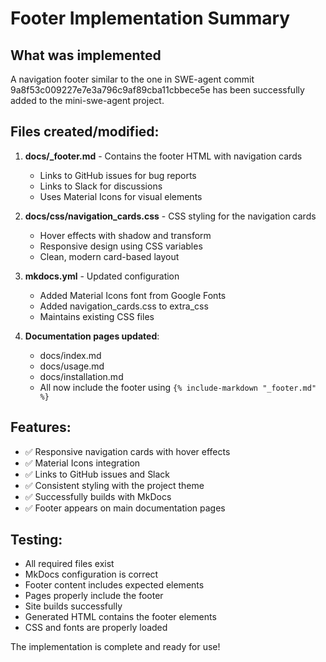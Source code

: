 # Footer Implementation Summary

## What was implemented

A navigation footer similar to the one in SWE-agent commit 9a8f53c009227e7e3a796c9af89cba11cbbece5e has been successfully added to the mini-swe-agent project.

## Files created/modified:

1. **docs/_footer.md** - Contains the footer HTML with navigation cards
   - Links to GitHub issues for bug reports
   - Links to Slack for discussions
   - Uses Material Icons for visual elements

2. **docs/css/navigation_cards.css** - CSS styling for the navigation cards
   - Hover effects with shadow and transform
   - Responsive design using CSS variables
   - Clean, modern card-based layout

3. **mkdocs.yml** - Updated configuration
   - Added Material Icons font from Google Fonts
   - Added navigation_cards.css to extra_css
   - Maintains existing CSS files

4. **Documentation pages updated**:
   - docs/index.md
   - docs/usage.md  
   - docs/installation.md
   - All now include the footer using `{% include-markdown "_footer.md" %}`

## Features:
- ✅ Responsive navigation cards with hover effects
- ✅ Material Icons integration
- ✅ Links to GitHub issues and Slack
- ✅ Consistent styling with the project theme
- ✅ Successfully builds with MkDocs
- ✅ Footer appears on main documentation pages

## Testing:
- All required files exist
- MkDocs configuration is correct
- Footer content includes expected elements
- Pages properly include the footer
- Site builds successfully
- Generated HTML contains the footer elements
- CSS and fonts are properly loaded

The implementation is complete and ready for use!
